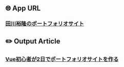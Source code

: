## :globe_with_meridians:  App URL

### [田川裕隆のポートフォリオサイト](https://tagawa.netlify.com/)

## :pencil2:  Output Article

### [Vue初心者が2日でポートフォリオサイトを作る](https://qiita.com/wafuwafu13/items/e86fd839a5728a1d5d43)
